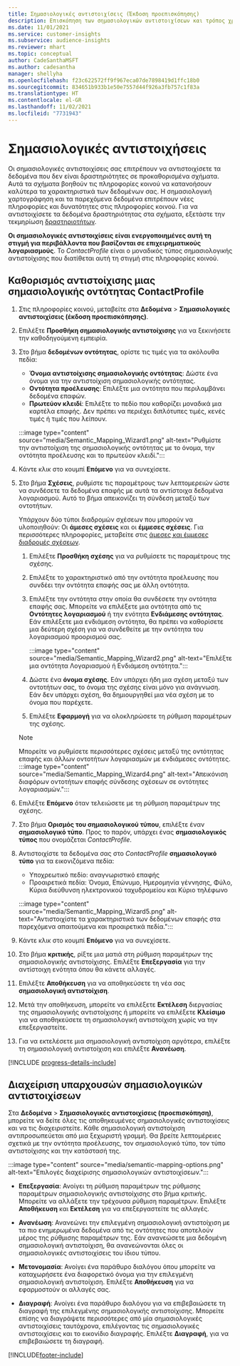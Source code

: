 ```yaml
---
title: Σημασιολογικές αντιστοιχίσεις (Έκδοση προεπισκόπησης)
description: Επισκόπηση των σημασιολογικών αντιστοιχίσεων και τρόπος χρήσης τους.
ms.date: 11/01/2021
ms.service: customer-insights
ms.subservice: audience-insights
ms.reviewer: mhart
ms.topic: conceptual
author: CadeSanthaMSFT
ms.author: cadesantha
manager: shellyha
ms.openlocfilehash: f23c622572ff9f967eca07de7898419d1ffc18b0
ms.sourcegitcommit: 834651b933b1e50e7557d44f926a3fb757c1f83a
ms.translationtype: HT
ms.contentlocale: el-GR
ms.lasthandoff: 11/02/2021
ms.locfileid: "7731943"
---
```

# <a name="semantic-mappings"></a>Σημασιολογικές αντιστοιχήσεις

Οι σημασιολογικές αντιστοιχίσεις σας επιτρέπουν να αντιστοιχίσετε τα δεδομένα που δεν είναι δραστηριότητες σε προκαθορισμένα σχήματα. Αυτά τα σχήματα βοηθούν τις πληροφορίες κοινού να κατανοήσουν καλύτερα τα χαρακτηριστικά των δεδομένων σας. Η σημασιολογική χαρτογράφηση και τα παρεχόμενα δεδομένα επιτρέπουν νέες πληροφορίες και δυνατότητες στις πληροφορίες κοινού. Για να αντιστοιχίσετε τα δεδομένα δραστηριότητας στα σχήματα, εξετάστε την τεκμηρίωση [δραστηριοτήτων](activities.md).

**Οι σημασιολογικές αντιστοιχίσεις είναι ενεργοποιημένες αυτή τη στιγμή για περιβάλλοντα που βασίζονται σε επιχειρηματικούς λογαριασμούς**. Το *ContactProfile* είναι ο μοναδικός τύπος σημασιολογικής αντιστοίχισης που διατίθεται αυτή τη στιγμή στις πληροφορίες κοινού.

## <a name="define-a-contactprofile-semantic-entity-mapping"></a>Καθορισμός αντιστοίχισης μιας σημασιολογικής οντότητας ContactProfile

1. Στις πληροφορίες κοινού, μεταβείτε στα **Δεδομένα** > **Σημασιολογικές αντιστοιχίσεις (έκδοση προεπισκόπησης)**.

1. Επιλέξτε **Προσθήκη σημασιολογικής αντιστοίχισης** για να ξεκινήσετε την καθοδηγούμενη εμπειρία.

1. Στο βήμα **δεδομένων οντότητας**, ορίστε τις τιμές για τα ακόλουθα πεδία:

   - **Όνομα αντιστοίχισης σημασιολογικής οντότητας**: Δώστε ένα όνομα για την αντιστοίχιση σημασιολογικής οντότητας.
   - **Οντότητα προέλευσης**: Επιλέξτε μια οντότητα που περιλαμβάνει δεδομένα επαφών.
   - **Πρωτεύον κλειδί**: Επιλέξτε το πεδίο που καθορίζει μοναδικά μια καρτέλα επαφής. Δεν πρέπει να περιέχει διπλότυπες τιμές, κενές τιμές ή τιμές που λείπουν.

   :::image type="content" source="media/Semantic_Mapping_Wizard1.png" alt-text="Ρυθμίστε την αντιστοίχιση της σημασιολογικής οντότητας με το όνομα, την οντότητα προέλευσης και το πρωτεύον κλειδί.":::

1. Κάντε κλικ στο κουμπί **Επόμενο** για να συνεχίσετε.

1. Στο βήμα **Σχέσεις**, ρυθμίστε τις παραμέτρους των λεπτομερειών ώστε να συνδέσετε τα δεδομένα επαφής με αυτά τα αντίστοιχα δεδομένα λογαριασμού. Αυτό το βήμα απεικονίζει τη σύνδεση μεταξύ των οντοτήτων.  

   Υπάρχουν δύο τύποι διαδρομών σχέσεων που μπορούν να υλοποιηθούν: Οι **άμεσες σχέσεις** και οι **έμμεσες σχέσεις**. Για περισσότερες πληροφορίες, μεταβείτε στις [άμεσες και έμμεσες διαδρομές σχέσεων](relationships.md#relationship-paths).

   1. Επιλέξτε **Προσθήκη σχέσης** για να ρυθμίσετε τις παραμέτρους της σχέσης.
   1. Επιλέξτε το χαρακτηριστικό από την οντότητα προέλευσης που συνδέει την οντότητα επαφής σας με άλλη οντότητα.
   1. Επιλέξτε την οντότητα στην οποία θα συνδέσετε την οντότητα επαφής σας. Μπορείτε να επιλέξετε μια οντότητα από τις **Οντότητες λογαριασμού** ή την ενότητα **Ενδιάμεσης οντότητας**. Εάν επιλέξετε μια ενδιάμεση οντότητα, θα πρέπει να καθορίσετε μια δεύτερη σχέση για να συνδεθείτε με την οντότητα του λογαριασμού προορισμού σας.

      :::image type="content" source="media/Semantic_Mapping_Wizard2.png" alt-text="Επιλέξτε μια οντότητα Λογαριασμού ή Ενδιάμεση οντότητα.":::

   1. Δώστε ένα **όνομα σχέσης**. Εάν υπάρχει ήδη μια σχέση μεταξύ των οντοτήτων σας, το όνομα της σχέσης είναι μόνο για ανάγνωση. Εάν δεν υπάρχει σχέση, θα δημιουργηθεί μια νέα σχέση με το όνομα που παρέχετε.
   1. Επιλέξτε **Εφαρμογή** για να ολοκληρώσετε τη ρύθμιση παραμέτρων της σχέσης.

   > [!NOTE]
   > Μπορείτε να ρυθμίσετε περισσότερες σχέσεις μεταξύ της οντότητας επαφής και άλλων οντοτήτων λογαριασμών με ενδιάμεσες οντότητες.
   >  :::image type="content" source="media/Semantic_Mapping_Wizard4.png" alt-text="Απεικόνιση διαφόρων οντοτήτων επαφής σύνδεσης σχέσεων σε οντότητες λογαριασμών.":::

1. Επιλέξτε **Επόμενο** όταν τελειώσετε με τη ρύθμιση παραμέτρων της σχέσης.

1. Στο βήμα **Ορισμός του σημασιολογικού τύπου**, επιλέξτε έναν **σημασιολογικό τύπο**. Προς το παρόν, υπάρχει ένας **σημασιολογικός τύπος** που ονομάζεται *ContactProfile*.

1. Αντιστοιχίστε τα δεδομένα σας στο *ContactProfile* **σημασιολογικό τύπο** για τα εικονιζόμενα πεδία:
   - Υποχρεωτικό πεδίο: αναγνωριστικό επαφής
   - Προαιρετικά πεδία: Όνομα, Επώνυμο, Ημερομηνία γέννησης, Φύλο, Κύρια διεύθυνση ηλεκτρονικού ταχυδρομείου και Κύριο τηλέφωνο

   :::image type="content" source="media/Semantic_Mapping_Wizard5.png" alt-text="Αντιστοιχίστε τα χαρακτηριστικά των δεδομένων επαφής στα παρεχόμενα απαιτούμενα και προαιρετικά πεδία.":::

1. Κάντε κλικ στο κουμπί **Επόμενο** για να συνεχίσετε.

1. Στο βήμα **κριτικής**, ρίξτε μια ματιά στη ρύθμιση παραμέτρων της σημασιολογικής αντιστοίχισης. Επιλέξτε **Επεξεργασία** για την αντίστοιχη ενότητα όπου θα κάνετε αλλαγές.

1. Επιλέξτε **Αποθήκευση** για να αποθηκεύσετε τη νέα σας **σημασιολογική αντιστοίχιση**.

1. Μετά την αποθήκευση, μπορείτε να επιλέξετε **Εκτέλεση** διεργασίας της σημασιολογικής αντιστοίχισης ή μπορείτε να επιλέξετε **Κλείσιμο** για να αποθηκεύσετε τη σημασιολογική αντιστοίχιση χωρίς να την επεξεργαστείτε.

1. Για να εκτελέσετε μια σημασιολογική αντιστοίχιση αργότερα, επιλέξτε τη σημασιολογική αντιστοίχιση και επιλέξτε **Ανανέωση**.

[!INCLUDE [progress-details-include](../includes/progress-details-pane.md)]

## <a name="manage-existing-semantic-mappings"></a>Διαχείριση υπαρχουσών σημασιολογικών αντιστοιχίσεων

Στα **Δεδομένα** > **Σημασιολογικές αντιστοιχίσεις (προεπισκόπηση)**, μπορείτε να δείτε όλες τις αποθηκευμένες σημασιολογικές αντιστοιχίσεις και να τις διαχειριστείτε. Κάθε σημασιολογική αντιστοίχιση αντιπροσωπεύεται από μια ξεχωριστή γραμμή. Θα βρείτε λεπτομέρειες σχετικά με την οντότητα προέλευσης, τον σημασιολογικό τύπο, τον τύπο αντιστοίχισης και την κατάστασή της.

:::image type="content" source="media/semantic-mapping-options.png" alt-text="Επιλογές διαχείρισης σημασιολογικών αντιστοιχίσεων.":::

- **Επεξεργασία**: Ανοίγει τη ρύθμιση παραμέτρων της ρύθμισης παραμέτρων σημασιολογικής αντιστοίχισης στο βήμα κριτικής. Μπορείτε να αλλάξετε την τρέχουσα ρύθμιση παραμέτρων. Επιλέξτε **Αποθήκευση** και **Εκτέλεση** για να επεξεργαστείτε τις αλλαγές.

- **Ανανέωση**: Ανανεώνει την επιλεγμένη σημασιολογική αντιστοίχιση με τα πιο ενημερωμένα δεδομένα από τις οντότητες που αποτελούν μέρος της ρύθμισης παραμέτρων της. Εάν ανανεώσετε μια δεδομένη σημασιολογική αντιστοίχιση, θα ανανεώνονται όλες οι σημασιολογικές αντιστοιχίσεις του ίδιου τύπου.

- **Μετονομασία**: Ανοίγει ένα παράθυρο διαλόγου όπου μπορείτε να καταχωρήσετε ένα διαφορετικό όνομα για την επιλεγμένη σημασιολογική αντιστοίχιση. Επιλέξτε **Αποθήκευση** για να εφαρμοστούν οι αλλαγές σας.

- **Διαγραφή**: Ανοίγει ένα παράθυρο διαλόγου για να επιβεβαιώσετε τη διαγραφή της επιλεγμένης σημασιολογικής αντιστοίχισης. Μπορείτε επίσης να διαγράψετε περισσότερες από μία σημασιολογικές αντιστοιχίσεις ταυτόχρονα, επιλέγοντας τις σημασιολογικές αντιστοιχίσεις και το εικονίδιο διαγραφής. Επιλέξτε **Διαγραφή**, για να επιβεβαιώσετε τη διαγραφή.


[!INCLUDE[footer-include](../includes/footer-banner.md)]
